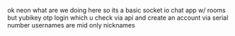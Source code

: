 ok neon what are we doing here
so 
its a basic socket io chat app
w/ rooms
but
yubikey otp login
which u check via api
and create an account via serial number
usernames are mid
only nicknames
